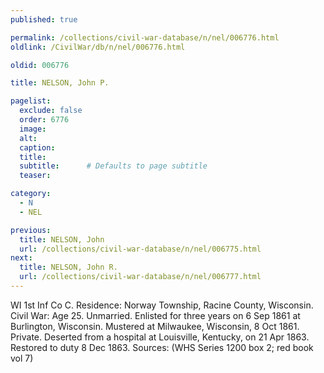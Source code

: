 ```yaml
---
published: true

permalink: /collections/civil-war-database/n/nel/006776.html
oldlink: /CivilWar/db/n/nel/006776.html

oldid: 006776

title: NELSON, John P.

pagelist:
  exclude: false
  order: 6776
  image: 
  alt:
  caption:
  title:
  subtitle:      # Defaults to page subtitle
  teaser:

category: 
  - N 
  - NEL

previous:
  title: NELSON, John
  url: /collections/civil-war-database/n/nel/006775.html  
next:
  title: NELSON, John R.
  url: /collections/civil-war-database/n/nel/006777.html   
---
```

WI 1st Inf Co C. Residence: Norway Township, Racine County, Wisconsin. Civil War: Age 25. Unmarried. Enlisted for three years on 6 Sep 1861 at Burlington, Wisconsin. Mustered at Milwaukee, Wisconsin, 8 Oct 1861. Private. Deserted from a hospital at Louisville, Kentucky, on 21 Apr 1863. Restored to duty 8 Dec 1863. Sources: (WHS Series 1200 box 2; red book vol 7)